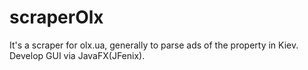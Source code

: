 # scraperOlx 
It's a scraper for olx.ua, generally to parse ads of the property in Kiev. Develop GUI via JavaFX(JFenix).
